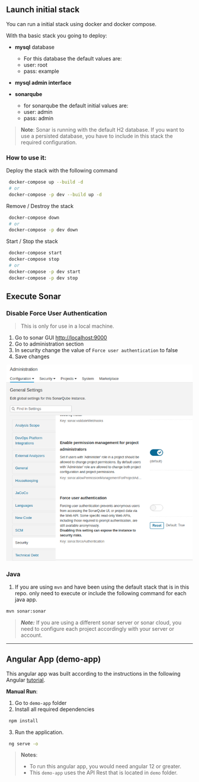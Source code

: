 ## Launch initial stack

You can run a initial stack using docker and docker compose.

With tha basic stack you going to deploy:
- **mysql** database
	- For this database the default values are:
	- user: root
	- pass: example

- **mysql admin interface**

- **sonarqube**
	- for sonarqube the default initial values are:
	- user: admin
	- pass: admin
> **Note**: Sonar is running with the default H2 database. If you want to use a persisted database, you have to include in this stack the required configuration.


### How to use it:

Deploy the stack with the following command

```sh
 docker-compose up --build -d
 # or
 docker-compose -p dev --build up -d
```

Remove / Destroy the stack

```sh
 docker-compose down
 # or
 docker-compose -p dev down
```

Start / Stop the stack

```sh
 docker-compose start
 docker-compose stop
 # or
 docker-compose -p dev start
 docker-compose -p dev stop
```

## Execute Sonar

### Disable Force User Authentication

> This is only for use in a local machine.


1. Go to sonar GUI [http://localhost:9000](http://localhost:9000)
2. Go to administration section
3. In security change the value of `Force user authentication` to false
4. Save changes

![force auth](./img/sonar-force-auth.png)

### Java

1. If you are using `mvn` and have been using the default stack that is in this repo. only need to execute or include the following command for each java app.

```sh
mvn sonar:sonar
```
> ***Note:*** If you are using a different sonar server or sonar cloud, you need to configure each project accordingly with your server or account.

_____________


## Angular App (demo-app)

This angular app was built according to the instructions in the following Angular [tutorial](https://angular.io/tutorial).

**Manual Run**:
1. Go to `demo-app` folder
2. Install all required dependencies
```sh
 npm install
```
3. Run the application.
```sh
 ng serve -o
```


> **Notes**:
> - To run this angular app, you would need angular 12 or greater.
> - This `demo-app` uses the API Rest that is located in `demo` folder.
